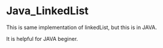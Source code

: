 # Java_LinkedList

This is same implementation of linkedList, but this is in JAVA.

It is helpful for JAVA beginer.
